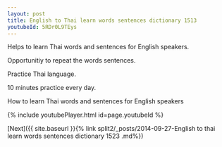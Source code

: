 ```yaml
---
layout: post
title: English to Thai learn words sentences dictionary 1513 
youtubeId: 5RDr0L9TEys
---
```

 
 
Helps to learn Thai words and sentences for English speakers.

Opportunitiy to repeat the words sentences. 

Practice Thai language. 
 
10 minutes practice every day. 
 
How to learn Thai words and sentences for English speakers 
 
{% include youtubePlayer.html id=page.youtubeId %}
 
 
[Next]({{ site.baseurl }}{% link  split2/_posts/2014-09-27-English to thai learn words sentences dictionary 1523 .md%})
 

